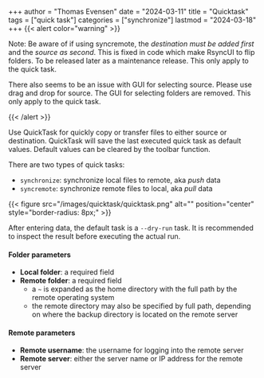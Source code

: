 +++
author = "Thomas Evensen"
date = "2024-03-11"
title =  "Quicktask"
tags = ["quick task"]
categories = ["synchronize"]
lastmod = "2024-03-18"
+++
{{< alert color="warning" >}}

Note: Be aware of if using syncremote, the *destination must be added first* and  the *source as second*. This is fixed in code which make RsyncUI to flip folders. To be released later as a maintenance release. This only apply to the quick task. 

There also seems to be an issue with GUI for selecting source. Please use drag and drop for source. The GUI for selecting folders are removed. This only apply to the quick task. 

{{< /alert >}}

Use QuickTask for quickly copy or transfer files to either source or destination. QuickTask will save the last executed quick task as default values. Default values can be cleared by the toolbar function.

There are two types of quick tasks:

- `synchronize`: synchronize local files to remote, aka *push* data
- `syncremote`: synchronize remote files to local, aka *pull* data

{{< figure src="/images/quicktask/quicktask.png" alt="" position="center" style="border-radius: 8px;" >}}

After entering data, the default task is a `--dry-run` task. It is recommended to inspect the result before executing the actual run.

#### Folder parameters

- **Local folder**: a required field
- **Remote folder**: a required field
  - a `~` is expanded as the home directory with the full path by the remote operating system
  - the remote directory may also be specified by full path, depending on where the backup directory is located on the remote server

#### Remote parameters

- **Remote username**: the username for logging into the remote server
- **Remote server**: either the server name or IP address for the remote server
